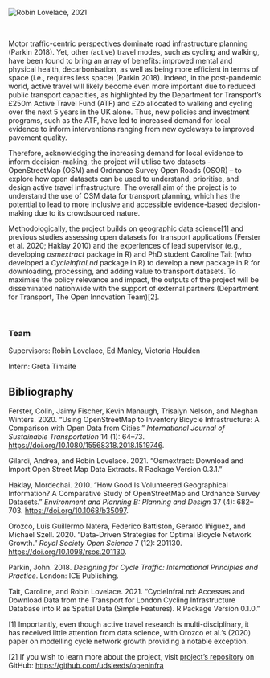 ![Robin Lovelace, 2021](man/images/feature_image.png)

<br>

Motor traffic-centric perspectives dominate road infrastructure planning
(Parkin 2018). Yet, other (active) travel modes, such as cycling and
walking, have been found to bring an array of benefits: improved mental
and physical health, decarbonisation, as well as being more efficient in
terms of space (i.e., requires less space) (Parkin 2018). Indeed, in the
post-pandemic world, active travel will likely become even more
important due to reduced public transport capacities, as highlighted by
the Department for Transport’s £250m Active Travel Fund (ATF) and £2b
allocated to walking and cycling over the next 5 years in the UK alone.
Thus, new policies and investment programs, such as the ATF, have led to
increased demand for local evidence to inform interventions ranging from
new cycleways to improved pavement quality.

Therefore, acknowledging the increasing demand for local evidence to
inform decision-making, the project will utilise two datasets -
OpenStreetMap (OSM) and Ordnance Survey Open Roads (OSOR) – to explore
how open datasets can be used to understand, prioritise, and design
active travel infrastructure. The overall aim of the project is to
understand the use of OSM data for transport planning, which has the
potential to lead to more inclusive and accessible evidence-based
decision-making due to its crowdsourced nature.

Methodologically, the project builds on geographic data science[1] and
previous studies assessing open datasets for transport applications
(Ferster et al. 2020; Haklay 2010) and the experiences of lead
supervisor (e.g., developing *osmextract* package in R) and PhD student
Caroline Tait (who developed a *CycleInfraLnd* package in R) to develop
a new package in R for downloading, processing, and adding value to
transport datasets. To maximise the policy relevance and impact, the
outputs of the project will be disseminated nationwide with the support
of external partners (Department for Transport, The Open Innovation
Team)[2].

<br>

### Team

Supervisors: Robin Lovelace, Ed Manley, Victoria Houlden

Intern: Greta Timaite

## Bibliography

Ferster, Colin, Jaimy Fischer, Kevin Manaugh, Trisalyn Nelson, and
Meghan Winters. 2020. “Using OpenStreetMap to Inventory Bicycle
Infrastructure: A Comparison with Open Data from Cities.” *International
Journal of Sustainable Transportation* 14 (1): 64–73.
<https://doi.org/10.1080/15568318.2018.1519746>.

Gilardi, Andrea, and Robin Lovelace. 2021. “Osmextract: Download and
Import Open Street Map Data Extracts. R Package Version 0.3.1.”

Haklay, Mordechai. 2010. “How Good Is Volunteered Geographical
Information? A Comparative Study of OpenStreetMap and Ordnance Survey
Datasets.” *Environment and Planning B: Planning and Design* 37 (4):
682–703. <https://doi.org/10.1068/b35097>.

Orozco, Luis Guillermo Natera, Federico Battiston, Gerardo Iñiguez, and
Michael Szell. 2020. “Data-Driven Strategies for Optimal Bicycle Network
Growth.” *Royal Society Open Science* 7 (12): 201130.
<https://doi.org/10.1098/rsos.201130>.

Parkin, John. 2018. *Designing for Cycle Traffic: International
Principles and Practice*. London: ICE Publishing.

Tait, Caroline, and Robin Lovelace. 2021. “CycleInfraLnd: Accesses and
Download Data from the Transport for London Cycling Infrastructure
Database into R as Spatial Data (Simple Features). R Package Version
0.1.0.”

[1] Importantly, even though active travel research is
multi-disciplinary, it has received little attention from data science,
with Orozco et al.’s (2020) paper on modelling cycle network growth
providing a notable exception.

[2] If you wish to learn more about the project, visit [project’s
repository](https://github.com/udsleeds/openinfra) on GitHub:
<https://github.com/udsleeds/openinfra>
